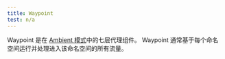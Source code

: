 ```yaml
---
title: Waypoint
test: n/a
---
```


Waypoint 是在 [Ambient 模式](/zh/docs/reference/glossary/#ambient)中的七层代理组件。
Waypoint 通常基于每个命名空间运行并处理进入该命名空间的所有流量。
